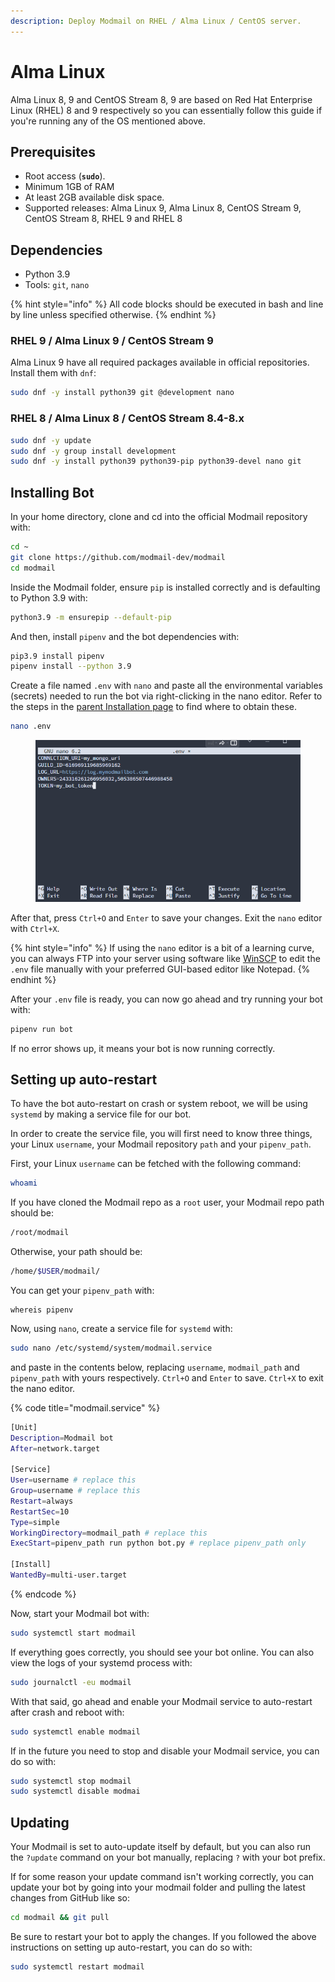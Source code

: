 ```yaml
---
description: Deploy Modmail on RHEL / Alma Linux / CentOS server.
---
```


# Alma Linux

Alma Linux 8, 9 and CentOS Stream 8, 9 are based on Red Hat Enterprise Linux (RHEL) 8 and 9 respectively so you can essentially follow this guide if you're running any of the OS mentioned above.

## Prerequisites

* Root access (**`sudo`**).
* Minimum 1GB of RAM
* At least 2GB available disk space.
* Supported releases: Alma Linux 9, Alma Linux 8, CentOS Stream 9, CentOS Stream 8, RHEL 9 and RHEL 8

## Dependencies

* Python 3.9
* Tools: `git`, `nano`

{% hint style="info" %}
All code blocks should be executed in bash and line by line unless specified otherwise.
{% endhint %}

### RHEL 9 / Alma Linux 9 / CentOS Stream 9

Alma Linux 9 have all required packages available in official repositories. Install them with `dnf`:

```bash
sudo dnf -y install python39 git @development nano
```

### RHEL 8 / Alma Linux 8 / CentOS Stream 8.4-8.x

```bash
sudo dnf -y update
sudo dnf -y group install development
sudo dnf -y install python39 python39-pip python39-devel nano git
```

## Installing Bot

In your home directory, clone and cd into the official Modmail repository with:

```bash
cd ~
git clone https://github.com/modmail-dev/modmail
cd modmail
```

Inside the Modmail folder, ensure `pip` is installed correctly and is defaulting to Python 3.9 with:

```bash
python3.9 -m ensurepip --default-pip
```

And then, install `pipenv` and the bot dependencies with:

```bash
pip3.9 install pipenv
pipenv install --python 3.9
```

Create a file named `.env` with `nano` and paste all the environmental variables (secrets) needed to run the bot via right-clicking in the nano editor. Refer to the steps in the [parent Installation page](../#preparing-your-environmental-variables) to find where to obtain these.

```bash
nano .env
```

<figure><img src="../../.gitbook/assets/image (6).png" alt=""><figcaption></figcaption></figure>

After that, press `Ctrl+O` and `Enter` to save your changes. Exit the `nano` editor with `Ctrl+X`.

{% hint style="info" %}
If using the `nano` editor is a bit of a learning curve, you can always FTP into your server using software like [WinSCP](https://winscp.net/eng/index.php) to edit the `.env` file manually with your preferred GUI-based editor like Notepad.
{% endhint %}

After your `.env` file is ready, you can now go ahead and try running your bot with:

```bash
pipenv run bot
```

If no error shows up, it means your bot is now running correctly.

## Setting up auto-restart

To have the bot auto-restart on crash or system reboot, we will be using `systemd` by making a service file for our bot.

In order to create the service file, you will first need to know three things, your Linux `username`, your Modmail repository `path` and your `pipenv_path`.

First, your Linux `username` can be fetched with the following command:

```bash
whoami
```

If you have cloned the Modmail repo as a `root` user, your Modmail repo path should be:

```bash
/root/modmail
```

Otherwise, your path should be:

```bash
/home/$USER/modmail/
```

You can get your `pipenv_path` with:

```
whereis pipenv
```

Now, using `nano`, create a service file for `systemd` with:

```bash
sudo nano /etc/systemd/system/modmail.service
```

and paste in the contents below, replacing `username`, `modmail_path` and `pipenv_path` with yours respectively. `Ctrl+O` and `Enter` to save. `Ctrl+X` to exit the nano editor.

{% code title="modmail.service" %}
```bash
[Unit]
Description=Modmail bot
After=network.target

[Service]
User=username # replace this
Group=username # replace this
Restart=always
RestartSec=10
Type=simple
WorkingDirectory=modmail_path # replace this
ExecStart=pipenv_path run python bot.py # replace pipenv_path only

[Install]
WantedBy=multi-user.target
```
{% endcode %}

Now, start your Modmail bot with:

```bash
sudo systemctl start modmail
```

If everything goes correctly, you should see your bot online. You can also view the logs of your systemd process with:

```bash
sudo journalctl -eu modmail
```

With that said, go ahead and enable your Modmail service to auto-restart after crash and reboot with:

```bash
sudo systemctl enable modmail
```

If in the future you need to stop and disable your Modmail service, you can do so with:

```bash
sudo systemctl stop modmail
sudo systemctl disable modmai
```

## Updating

Your Modmail is set to auto-update itself by default, but you can also run the `?update` command on your bot manually, replacing `?` with your bot prefix.

If for some reason your update command isn't working correctly, you can update your bot by going into your modmail folder and pulling the latest changes from GitHub like so:

```bash
cd modmail && git pull
```

Be sure to restart your bot to apply the changes. If you followed the above instructions on setting up auto-restart, you can do so with:

```bash
sudo systemctl restart modmail
```
